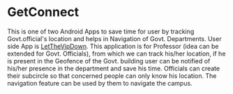 # GetConnect
This is one of two Android Apps to save time for user by tracking Govt.official's location and helps in Navigation of Govt. Departments. User side App is [LetTheVipDown](https://github.com/SaurabhVj/LetTheVipDown). 
This application is for Professor (idea can be extended for Govt. Officials), from which we can track his/her location, if he is present in the Geofence of the Govt. building user can be notified of his/her presence in the department and save his time. Officials can create their subcircle so 
that concerned people can only know his location. The navigation feature can be used by 
them to navigate the campus.
